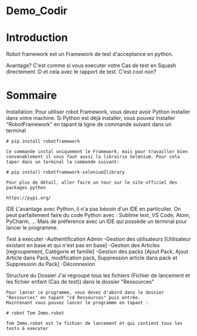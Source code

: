 # Demo_Codir

# Introduction
Robot framework est un Framework de test d'acceptance en python.

Avantage?
    C'est comme si vous executer votre Cas de test en Squash directement :D et cela avec le rapport de test.
    C'est cool non?

# Sommaire
Installation:
    Pour utiliser robot Framework, vous devez avoir Python installer dans votre machine.
    Si Python est déjà installer, vous pouvez installer "RobotFramework" en tapant la ligne de commande suivant dans un terminal

    # pip install robotframework

    Ce commande instal uniquement le Framework, mais pour travailler bien convenablement il vous faut aussi la librairie Selenium. Pour cela taper dans un terminal la commande suivant:

    # pip install robotframework-selenium2library

    Pour plus de détail, aller faire un tour sur le site officiel des packages python

    https://pypi.org/


IDE
    L'avantage avec Python, il n'a pas bésoin d'un IDE en particulier.
    On peut parfaitement faire du code Python avec : Sublime text, VS Code, Atom, PyCharm, ...
    Mais de préference avec un IDE qui possède un terminal pour lancer le programme.


Test à executer
    -Authentification Admin
    -Gestion des utilisateurs [Utilisateur existant en base et qui n'est pas en base]
    -Gestion des Articles [regroupement, Catégorie et famille]
    -Gestion des packs [Ajout Pack, Ajout Article dans Pack, modification pack, Suppression article dans pack et Suppression du Pack]
    -Déconnexion


Structure du Dossier
    J'ai regroupé tous les fichiers (Fichier de lancement et les fichier enfant (Cas de test)) dans le dossier "Ressources"

    Pour lancer ce programme, vous devez d'abord dans le dossier "Ressources" en tapant "cd Ressources" puis entrée.
    Maintenant vous pouvez lancer le programme en tapant :

    # robot Tom Immo.robot

    Tom Immo.robot est le fichier de lancement et qui contient tous les tests à executer
 